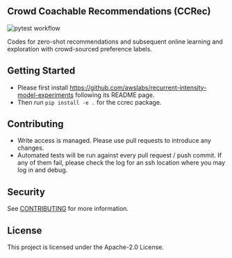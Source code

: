 ## Crowd Coachable Recommendations (CCRec)

![pytest workflow](https://github.com/awslabs/crowd-coachable-recommendations/actions/workflows/python-app.yml/badge.svg)

Codes for zero-shot recommendations and subsequent online learning and exploration with crowd-sourced preference labels.

## Getting Started

* Please first install https://github.com/awslabs/recurrent-intensity-model-experiments following its README page.
* Then run `pip install -e .` for the ccrec package.

## Contributing

* Write access is managed. Please use pull requests to introduce any changes.
* Automated tests will be run against every pull request / push commit. If any of them fail, please check the log for an ssh location where you may log in and debug.

## Security

See [CONTRIBUTING](CONTRIBUTING.md#security-issue-notifications) for more information.

## License

This project is licensed under the Apache-2.0 License.

